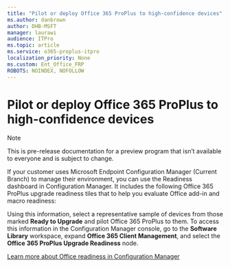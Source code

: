 ```yaml
---
title: "Pilot or deploy Office 365 ProPlus to high-confidence devices"
ms.author: danbrown
author: DHB-MSFT
manager: laurawi
audience: ITPro
ms.topic: article
ms.service: o365-proplus-itpro
localization_priority: None
ms.custom: Ent_Office_FRP
ROBOTS: NOINDEX, NOFOLLOW
---
```


# Pilot or deploy Office 365 ProPlus to high-confidence devices

> [!NOTE]
> This is pre-release documentation for a preview program that isn’t available to everyone and is subject to change.

If your customer uses Microsoft Endpoint Configuration Manager (Current Branch) to manage their environment, you can use the Readiness dashboard in Configuration Manager. It includes the following Office 365 ProPlus upgrade readiness tiles that to help you evaluate Office add-in and macro readiness:

Using this information, select a representative sample of devices from those marked **Ready to Upgrade** and pilot Office 365 ProPlus to them. To access this information in the Configuration Manager console, go to the **Software Library** workspace, expand **Office 365 Client Management**, and select the **Office 365 ProPlus Upgrade Readiness** node.

[Learn more about Office readiness in Configuration Manager](https://docs.microsoft.com/configmgr/sum/deploy-use/office-365-dashboard)
